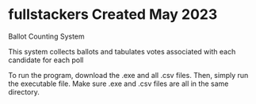 # fullstackers Created May 2023

Ballot Counting System

This system collects ballots and tabulates votes associated with each candidate for each poll

To run the program, download the .exe and all .csv files. Then, simply run the executable file. Make sure .exe and .csv files are all in the same directory.
